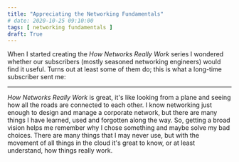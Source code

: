 ```yaml
---
title: "Appreciating the Networking Fundamentals"
# date: 2020-10-25 09:10:00
tags: [ networking fundamentals ]
draft: True
---
```

When I started creating the _How Networks Really Work_ series I wondered whether our subscribers (mostly seasoned networking engineers) would find it useful. Turns out at least some of them do; this is what a long-time subscriber sent me:

---

_How Networks Really Work_ is great, it's like looking from a plane and seeing how all the roads are connected to each other. I know networking just enough to design and manage a corporate network, but there are many things I have learned, used and forgotten along the way. So, getting a broad vision helps me remember why I chose something and maybe solve my bad choices. There are many things that I may never use, but with the movement of all things in the cloud it's great to know, or at least understand, how things really work.
